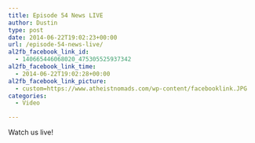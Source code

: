 ```yaml
---
title: Episode 54 News LIVE
author: Dustin
type: post
date: 2014-06-22T19:02:23+00:00
url: /episode-54-news-live/
al2fb_facebook_link_id:
  - 140665446068020_475305525937342
al2fb_facebook_link_time:
  - 2014-06-22T19:02:28+00:00
al2fb_facebook_link_picture:
  - custom=https://www.atheistnomads.com/wp-content/facebooklink.JPG
categories:
  - Video

---
```

Watch us live! 

<div class="embed-container">
</div>